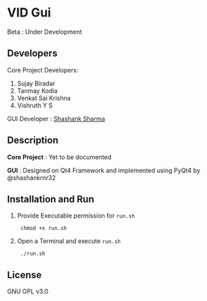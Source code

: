 # VID Gui
Beta : Under Development

## Developers
Core Project Developers:
1. Sujay Biradar
2. Tanmay Kodia
3. Venkat Sai Krishna
4. Vishruth Y S

GUI Developer : [Shashank Sharma](https://github.com/shashankrnr32)

## Description
**Core Project** : Yet to be documented

**GUI** : Designed on Qt4 Framework and implemented using PyQt4 by @shashankrnr32

## Installation and Run
1. Provide Executable permission for `run.sh`
		
		chmod +x run.sh
2. Open a Terminal and execute `run.sh`

		./run.sh

## License
GNU GPL v3.0


